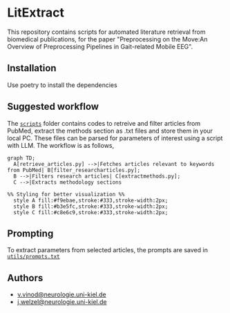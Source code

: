 # LitExtract

This repository contains scripts for automated literature retrieval from biomedical publications, for the paper "Preprocessing on the Move:An Overview of Preprocessing Pipelines in Gait-related Mobile EEG".  

## Installation

Use poetry to install the dependencies

## Suggested workflow
The [`scripts`](scripts) folder contains codes to retreive and filter articles from PubMed, extract the methods section as .txt files and store them in your local PC. These files can be parsed for parameters of interest using a script with LLM. The workflow is as follows,

```mermaid
graph TD;
  A[retrieve_articles.py] -->|Fetches articles relevant to keywords from PubMed| B[filter_researcharticles.py];
  B -->|Filters research articles| C[extractmethods.py];
  C -->|Extracts methodology sections

%% Styling for better visualization %%
  style A fill:#f9ebae,stroke:#333,stroke-width:2px;
  style B fill:#b3e5fc,stroke:#333,stroke-width:2px;
  style C fill:#c8e6c9,stroke:#333,stroke-width:2px;
```

## Prompting
To extract parameters from selected articles, the prompts are saved in [`utils/prompts.txt`](utils/prompts.txt)

## Authors
- v.vinod@neurologie.uni-kiel.de
- j.welzel@neurologie.uni-kiel.de
